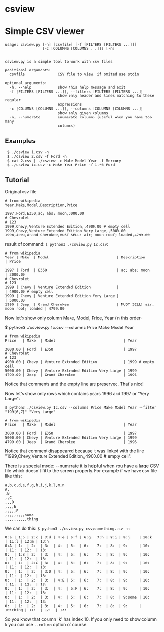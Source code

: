 # csview
# Simple CSV viewer

```
usage: csview.py [-h] [csvfile] [-f [FILTERS [FILTERS ...]]]
                 [-c [COLUMNS [COLUMNS ...]]] [-n]
                 

csview.py is a simple tool to work with csv files

positional arguments:
  csvfile               CSV file to view, if omited use stdin

optional arguments:
  -h, --help            show this help message and exit
  -f [FILTERS [FILTERS ...]], --filters [FILTERS [FILTERS ...]]
                        show only header and lines matching to these regular
                        expressions
  -c [COLUMNS [COLUMNS ...]], --columns [COLUMNS [COLUMNS ...]]
                        show only given columns
  -n, --numerate        enumerate columns (useful when you have too many
                        columns)
```

## Examples
```
 $ ./csview 1.csv -n
 $ ./csview 2.csv -f Ford -n
 $ cat 2.csv | ./csview -c Make Model Year -f Mercury
 $ ./csview 1c.csv -c Make Year Price -f 1.*6 Ford
 ```
 
 ## Tutorial
 
 Original csv file
 ```
 # from wikipedia
Year,Make,Model,Description,Price

1997,Ford,E350,ac; abs; moon,3000.00
# Chevrolet
# 123
1999,Chevy,Venture Extended Edition,,4900.00 # empty cell
1999,Chevy,Venture Extended Edition Very Large,,5000.00
1996,Jeep,Grand Cherokee,MUST SELL! air; moon roof; loaded,4799.00
```

result of command: `$ python3 ./csview.py 1c.csv`:
```
# from wikipedia
Year | Make  | Model                               | Description                       | Price

1997 | Ford  | E350                                | ac; abs; moon                     | 3000.00
# Chevrolet
# 123
1999 | Chevy | Venture Extended Edition            |                                   | 4900.00 # empty cell
1999 | Chevy | Venture Extended Edition Very Large |                                   | 5000.00
1996 | Jeep  | Grand Cherokee                      | MUST SELL! air; moon roof; loaded | 4799.00
```

Now let's show only column Make, Model, Price, Year (in this order)

$ python3 ./csview.py 1c.csv --columns Price Make Model Year

```
# from wikipedia
Price   | Make  | Model                               | Year

3000.00 | Ford  | E350                                | 1997
# Chevrolet
# 123
4900.00 | Chevy | Venture Extended Edition            | 1999 # empty cell
5000.00 | Chevy | Venture Extended Edition Very Large | 1999
4799.00 | Jeep  | Grand Cherokee                      | 1996
```

Notice that comments and the empty line are preserved. That's nice!

Now let's show only rows which contains years 1996 and 1997 or "Very Large":

`$ python3 ./csview.py 1c.csv --columns Price Make Model Year --filter "199[6,7]" "Very Large"`

```
# from wikipedia
Price   | Make  | Model                               | Year

3000.00 | Ford  | E350                                | 1997
5000.00 | Chevy | Venture Extended Edition Very Large | 1999
4799.00 | Jeep  | Grand Cherokee                      | 1996
```

Notice that comment disappeared because it was linked with the line "1999,Chevy,Venture Extended Edition,,4900.00 # empty cell".

There is a special mode: --numerate it is helpful when you have a large CSV file which doesn't fit to the screen properly.
For example if we have csv file like this:
```
a,b,c,d,e,f,g,h,i,j,k,l,m,n
A,
,B
,,C
,,,D
,,,,E
,,,,,F
,,,,,,,,,some
,,,,,,,,,,thing
```

We can do this: `$ python3 ./csview.py csv/something.csv -n`
```
0:a | 1:b | 2:c | 3:d | 4:e | 5:f | 6:g | 7:h | 8:i | 9:j    | 10:k     | 11:l | 12:m | 13:n
0:A | 1:  | 2:  | 3:  | 4:  | 5:  | 6:  | 7:  | 8:  | 9:     | 10:      | 11:  | 12:  | 13:
0:  | 1:B | 2:  | 3:  | 4:  | 5:  | 6:  | 7:  | 8:  | 9:     | 10:      | 11:  | 12:  | 13:
0:  | 1:  | 2:C | 3:  | 4:  | 5:  | 6:  | 7:  | 8:  | 9:     | 10:      | 11:  | 12:  | 13:
0:  | 1:  | 2:  | 3:D | 4:  | 5:  | 6:  | 7:  | 8:  | 9:     | 10:      | 11:  | 12:  | 13:
0:  | 1:  | 2:  | 3:  | 4:E | 5:  | 6:  | 7:  | 8:  | 9:     | 10:      | 11:  | 12:  | 13:
0:  | 1:  | 2:  | 3:  | 4:  | 5:F | 6:  | 7:  | 8:  | 9:     | 10:      | 11:  | 12:  | 13:
0:  | 1:  | 2:  | 3:  | 4:  | 5:  | 6:  | 7:  | 8:  | 9:some | 10:      | 11:  | 12:  | 13:
0:  | 1:  | 2:  | 3:  | 4:  | 5:  | 6:  | 7:  | 8:  | 9:     | 10:thing | 11:  | 12:  | 13:
```

So you know that column 'k' has index 10. If you only need to show column `k` you can use `--column` option of course.

